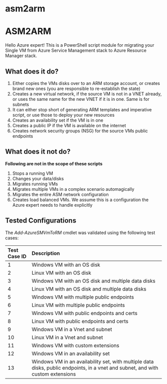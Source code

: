 # asm2arm

ASM2ARM
=========
Hello Azure expert! This is a PowerShell script module for migrating your Single VM from Azure Service Management stack to Azure Resource Manager stack.

What does it do?
-------------------
 1. Either copies the VMs disks over to an ARM storage account, or creates brand new ones (you are responsible to re-establish the state)
 2.  Creates a new virtual network, if the source VM is not in a VNET already, or uses the same name for the new VNET if it is in one. Same is for subnets
 3. It can either stop short of generating ARM templates and imperative script, or use those to deploy your new resources
 4. Creates an availability set if the VM is in one
 5. Creates a public IP if the VM is available on the internet
 6. Creates network security groups (NSG) for the source VMs public endpoints

What does it not do?
------------------------
**Following are not in the scope of these scripts**
 1. Stops a running VM 
 2. Changes your data/disks
 3. Migrates running VMs
 4. Migrates multiple VMs in a complex scenario automagically
 5. Migrates the entire ASM network configuration
 6. Creates load balanced VMs. We assume this is a configuration the Azure expert needs to handle explicitly
 
Tested Configurations
--------

The _Add-AzureSMVmToRM_ cmdlet was validated using the following test cases:

| Test Case ID | Description |
|:---|:---|
| 1	| Windows VM with an OS disk |
| 2	| Linux VM with an OS disk |
| 3	| Windows VM with an OS disk and multiple data disks	|
| 4	| Linux VM with an OS disk and multiple data disks |
| 5 | Windows VM with multiple public endpoints |
| 6 | Linux VM with multiple public endpoints |
| 7 | Windows VM with public endpoints and certs |
| 8 | Linux VM with public endpoints and certs |
| 9 | Windows VM in a Vnet and subnet |
| 10 | Linux VM in a Vnet and subnet |
| 11 | Windows VM with custom extensions |
| 12 | Windows VM in an availability set |
| 13 | Windows VM in an availability set, with multiple data disks, public endpoints, in a vnet and subnet, and with custom extensions |
